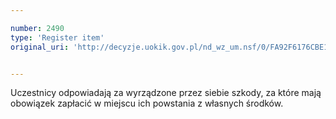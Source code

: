 ```yaml
---

number: 2490
type: 'Register item'
original_uri: 'http://decyzje.uokik.gov.pl/nd_wz_um.nsf/0/FA92F6176CBE1376C125790A0042C876?OpenDocument'


---
```


Uczestnicy odpowiadają za wyrządzone przez siebie szkody, za które mają obowiązek zapłacić w miejscu ich powstania z własnych środków.
